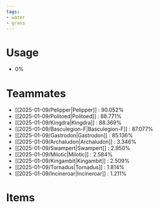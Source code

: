 ```yaml
---
tags:
- water
- grass
---
```

# Usage
- 0%
# Teammates
- [[2025-01-09/Pelipper|Pelipper]] : 90.052%
- [[2025-01-09/Politoed|Politoed]] : 88.771%
- [[2025-01-09/Kingdra|Kingdra]] : 88.369%
- [[2025-01-09/Basculegion-F|Basculegion-F]] : 87.077%
- [[2025-01-09/Gastrodon|Gastrodon]] : 85.136%
- [[2025-01-09/Archaludon|Archaludon]] : 3.346%
- [[2025-01-09/Swampert|Swampert]] : 2.950%
- [[2025-01-09/Milotic|Milotic]] : 2.584%
- [[2025-01-09/Kingambit|Kingambit]] : 2.509%
- [[2025-01-09/Tornadus|Tornadus]] : 1.814%
- [[2025-01-09/Incineroar|Incineroar]] : 1.211%
# Items